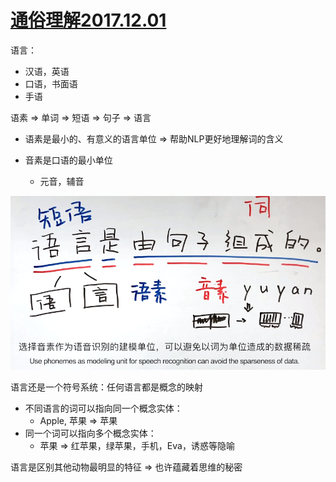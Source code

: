 # [通俗理解2017.12.01](https://www.bilibili.com/video/BV1vW411a7jY)

语言：

- 汉语，英语
- 口语，书面语
- 手语



语素 => 单词 => 短语 => 句子 => 语言

- 语素是最小的、有意义的语言单位 => 帮助NLP更好地理解词的含义

- 音素是口语的最小单位
  - 元音，辅音

<img src="https://raw.githubusercontent.com/DaiDuncan/PicUploader/main/img3/20210615110826.png" alt="image-20210615110826372" style="zoom:67%;" />

语言还是一个符号系统：任何语言都是概念的映射

- 不同语言的词可以指向同一个概念实体：
  - Apple, 苹果 => 苹果
- 同一个词可以指向多个概念实体：
  - 苹果 => 红苹果，绿苹果，手机，Eva，诱惑等隐喻



语言是区别其他动物最明显的特征 => 也许蕴藏着思维的秘密